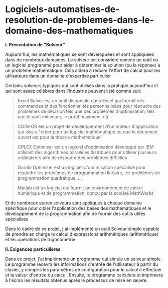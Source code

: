# Logiciels-automatises-de-resolution-de-problemes-dans-le-domaine-des-mathematiques

**I. Présentation de "Solveur"**

Aujourd'hui, les mathématiques se sont développées et sont appliquées dans de nombreux domaines. Le solveur est considéré comme un outil ou un logiciel programmé pour aider à déterminer la solution (ou la réponse) à un problème mathématique. Cela aidera à réduire l'effort de calcul pour les utilisateurs dans un domaine d'expertise particulier

Certains solveurs typiques qui sont utilisés dans la pratique aujourd'hui et qui sont assez célèbres dans l'industrie peuvent
listé comme suit:

> Excel Solver est un outil disponible dans Excel qui fournit des commandes et des fonctionnalités personnalisées pour résoudre des problèmes de décision tels que des problèmes d'optimisation, tels que le coût minimum, le profit maximum, etc.

> COIN-OR est un projet de développement d'un moteur d'application qui vise à "créer pour un logiciel mathématique ce que le document ouvert est pour la théorie mathématique"

> CPLEX Optimizer est un logiciel d'optimisation développé par IBM utilisant des algorithmes parallèles distribués pour utiliser plusieurs ordinateurs afin de résoudre des problèmes difficiles

> Gurobi Optimizer est un logiciel d'optimisation spécialisé pour résoudre les problèmes de programmation linéaire, les problèmes de programmation quadratique, ...

> Matlab est un logiciel qui fournit un environnement de calcul numérique et de programmation, conçu par la société MathWorks

Et de nombreux autres solveurs sont appliqués à chaque domaine spécifique pour cibler l'application des bases des mathématiques et le développement de la programmation afin de fournir des outils utiles spécialisés

Dans le cadre de ce projet, j'ai implémenté un outil Solveur simple capable de prendre en charge le calcul d'expressions arithmétiques (arithmétique) et les opérations de trigonométrie

**II. Exigences particulières**

Dans ce projet, j'ai implémenté un programme qui simule un solveur simple. Le programme recevra les informations d'entrée de l'utilisateur à partir du clavier, y compris les paramètres de configuration pour le calcul à effectuer et la valeur d'entrée du calcul. Ensuite, le programme calculera et imprimera à l'écran les résultats obtenus après le processus de mise en œuvre.

